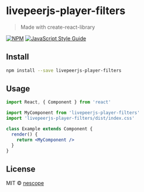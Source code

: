 # livepeerjs-player-filters

> Made with create-react-library

[![NPM](https://img.shields.io/npm/v/livepeerjs-player-filters.svg)](https://www.npmjs.com/package/livepeerjs-player-filters) [![JavaScript Style Guide](https://img.shields.io/badge/code_style-standard-brightgreen.svg)](https://standardjs.com)

## Install

```bash
npm install --save livepeerjs-player-filters
```

## Usage

```jsx
import React, { Component } from 'react'

import MyComponent from 'livepeerjs-player-filters'
import 'livepeerjs-player-filters/dist/index.css'

class Example extends Component {
  render() {
    return <MyComponent />
  }
}
```

## License

MIT © [nescope](https://github.com/nescope)

